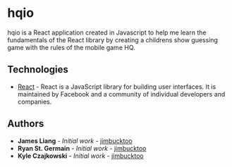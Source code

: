 # hqio

hqio is a React application created in Javascript to help me learn the fundamentals of the React library by creating a childrens show guessing game with the rules of the mobile game HQ.

## Technologies

* [React](https://reactjs.org/) - React is a JavaScript library for building user interfaces. It is maintained by Facebook and a community of individual developers and companies.

## Authors

* **James Liang** - *Initial work* - [jimbucktoo](https://github.com/jimbucktoo)
* **Ryan St. Germain** - *Initial work* - [jimbucktoo](https://github.com/ryanstgermain)
* **Kyle Czajkowski** - *Initial work* - [jimbucktoo](https://github.com/kyle-ski)

